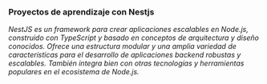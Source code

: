 ### Proyectos de aprendizaje con Nestjs

_NestJS es un framework para crear aplicaciones escalables en Node.js, construido con TypeScript y basado en conceptos de arquitectura y diseño conocidos. Ofrece una estructura modular y una amplia variedad de características para el desarrollo de aplicaciones backend robustas y escalables. También integra bien con otras tecnologías y herramientas populares en el ecosistema de Node.js._
